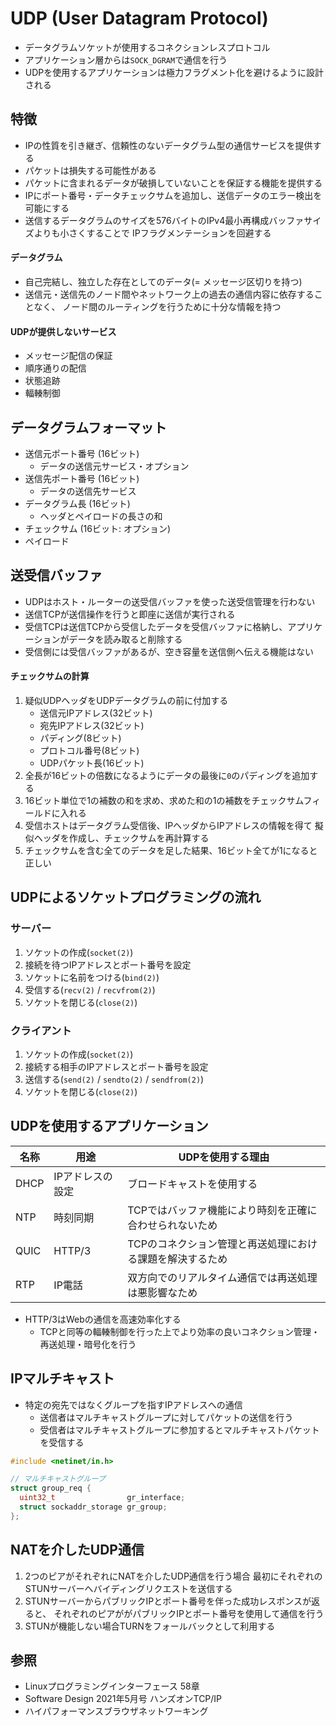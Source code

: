 # UDP (User Datagram Protocol)
- データグラムソケットが使用するコネクションレスプロトコル
- アプリケーション層からは`SOCK_DGRAM`で通信を行う
- UDPを使用するアプリケーションは極力フラグメント化を避けるように設計される

## 特徴
- IPの性質を引き継ぎ、信頼性のないデータグラム型の通信サービスを提供する
- パケットは損失する可能性がある
- パケットに含まれるデータが破損していないことを保証する機能を提供する
- IPにポート番号・データチェックサムを追加し、送信データのエラー検出を可能にする
- 送信するデータグラムのサイズを576バイトのIPv4最小再構成バッファサイズよりも小さくすることで
  IPフラグメンテーションを回避する

#### データグラム
- 自己完結し、独立した存在としてのデータ(= メッセージ区切りを持つ)
- 送信元・送信先のノード間やネットワーク上の過去の通信内容に依存することなく、
  ノード間のルーティングを行うために十分な情報を持つ

#### UDPが提供しないサービス
- メッセージ配信の保証
- 順序通りの配信
- 状態追跡
- 輻輳制御

## データグラムフォーマット
- 送信元ポート番号 (16ビット)
  - データの送信元サービス・オプション
- 送信先ポート番号 (16ビット)
  - データの送信先サービス
- データグラム長 (16ビット)
  - ヘッダとペイロードの長さの和
- チェックサム (16ビット: オプション)
- ペイロード

## 送受信バッファ
- UDPはホスト・ルーターの送受信バッファを使った送受信管理を行わない
- 送信TCPが送信操作を行うと即座に送信が実行される
- 受信TCPは送信TCPから受信したデータを受信バッファに格納し、アプリケーションがデータを読み取ると削除する
- 受信側には受信バッファがあるが、空き容量を送信側へ伝える機能はない

#### チェックサムの計算
1. 疑似UDPヘッダをUDPデータグラムの前に付加する
    - 送信元IPアドレス(32ビット)
    - 宛先IPアドレス(32ビット)
    - パディング(8ビット)
    - プロトコル番号(8ビット)
    - UDPパケット長(16ビット)
2. 全長が16ビットの倍数になるようにデータの最後に`0`のパディングを追加する
3. 16ビット単位で1の補数の和を求め、求めた和の1の補数をチェックサムフィールドに入れる
4. 受信ホストはデータグラム受信後、IPヘッダからIPアドレスの情報を得て
   擬似ヘッダを作成し、チェックサムを再計算する
5. チェックサムを含む全てのデータを足した結果、16ビット全てが1になると正しい

## UDPによるソケットプログラミングの流れ
### サーバー
1. ソケットの作成(`socket(2)`)
2. 接続を待つIPアドレスとポート番号を設定
3. ソケットに名前をつける(`bind(2)`)
4. 受信する(`recv(2)` / `recvfrom(2)`)
5. ソケットを閉じる(`close(2)`)

### クライアント
1. ソケットの作成(`socket(2)`)
2. 接続する相手のIPアドレスとポート番号を設定
3. 送信する(`send(2)` / `sendto(2)` / `sendfrom(2)`)
4. ソケットを閉じる(`close(2)`)

## UDPを使用するアプリケーション

| 名称 | 用途             | UDPを使用する理由                                         |
| -    | -                | -                                                         |
| DHCP | IPアドレスの設定 | ブロードキャストを使用する                                |
| NTP  | 時刻同期         | TCPではバッファ機能により時刻を正確に合わせられないため 　|
| QUIC | HTTP/3           | TCPのコネクション管理と再送処理における課題を解決するため |
| RTP  | IP電話           | 双方向でのリアルタイム通信では再送処理は悪影響なため      |

- HTTP/3はWebの通信を高速効率化する
  - TCPと同等の輻輳制御を行った上でより効率の良いコネクション管理・再送処理・暗号化を行う

## IPマルチキャスト
- 特定の宛先ではなくグループを指すIPアドレスへの通信
  - 送信者はマルチキャストグループに対してパケットの送信を行う
  - 受信者はマルチキャストグループに参加するとマルチキャストパケットを受信する

```c
#include <netinet/in.h>

// マルチキャストグループ
struct group_req {
  uint32_t                gr_interface;
  struct sockaddr_storage gr_group;
};
```

## NATを介したUDP通信
1. 2つのピアがそれぞれにNATを介したUDP通信を行う場合
   最初にそれぞれのSTUNサーバーへバイディングリクエストを送信する
2. STUNサーバーからパブリックIPとポート番号を伴った成功レスポンスが返ると、
   それぞれのピアががパブリックIPとポート番号を使用して通信を行う
3. STUNが機能しない場合TURNをフォールバックとして利用する

## 参照
- Linuxプログラミングインターフェース 58章
- Software Design 2021年5月号 ハンズオンTCP/IP
- ハイパフォーマンスブラウザネットワーキング
